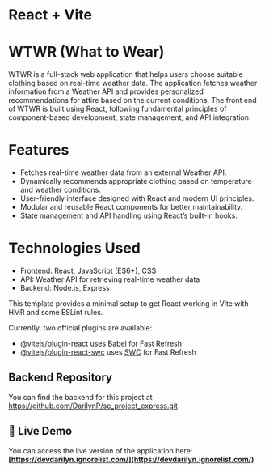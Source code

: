 # React + Vite

# WTWR (What to Wear)

WTWR is a full-stack web application that helps users choose suitable clothing based on real-time weather data. The application fetches weather information from a Weather API and provides personalized recommendations for attire based on the current conditions. The front end of WTWR is built using React, following fundamental principles of component-based development, state management, and API integration.

# Features

- Fetches real-time weather data from an external Weather API.
- Dynamically recommends appropriate clothing based on temperature and weather conditions.
- User-friendly interface designed with React and modern UI principles.
- Modular and reusable React components for better maintainability.
- State management and API handling using React’s built-in hooks.

# Technologies Used

- Frontend: React, JavaScript (ES6+), CSS
- API: Weather API for retrieving real-time weather data
- Backend: Node.js, Express

This template provides a minimal setup to get React working in Vite with HMR and some ESLint rules.

Currently, two official plugins are available:

- [@vitejs/plugin-react](https://github.com/vitejs/vite-plugin-react/blob/main/packages/plugin-react/README.md) uses [Babel](https://babeljs.io/) for Fast Refresh
- [@vitejs/plugin-react-swc](https://github.com/vitejs/vite-plugin-react-swc) uses [SWC](https://swc.rs/) for Fast Refresh

## Backend Repository

You can find the backend for this project at https://github.com/DarilynP/se_project_express.git

## 📡 Live Demo

You can access the live version of the application here:  
**[https://devdarilyn.ignorelist.com/](https://devdarilyn.ignorelist.com/)**
